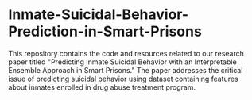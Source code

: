 # Inmate-Suicidal-Behavior-Prediction-in-Smart-Prisons
This repository contains the code and resources related to our research paper titled "Predicting Inmate Suicidal Behavior with an Interpretable Ensemble Approach in Smart Prisons." The paper addresses the critical issue of predicting suicidal behavior using dataset containing features about inmates enrolled in drug abuse treatment program.
